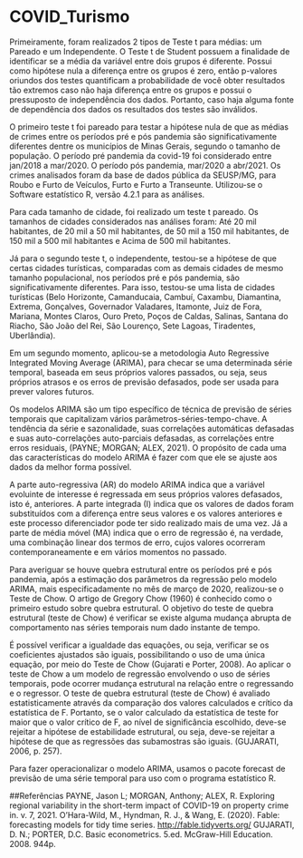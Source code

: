 # COVID_Turismo

Primeiramente, foram realizados 2 tipos de Teste t para médias: um Pareado e um Independente. O Teste t de Student possuem a finalidade de identificar se a média da variável entre dois grupos é diferente. Possui como hipótese nula a diferença entre os grupos é zero, então p-valores oriundos dos testes quantificam a probabilidade de você obter resultados tão extremos caso não haja diferença entre os grupos e possui o pressuposto de independência dos dados. Portanto, caso haja alguma fonte de dependência dos dados os resultados dos testes são inválidos.

O primeiro teste t foi pareado para testar a hipótese nula de que as médias de crimes entre os períodos pré e pós pandemia são significativamente diferentes dentre os municípios de Minas Gerais, segundo o tamanho de população. O período pré pandemia da covid-19 foi considerado entre jan/2018 a mar/2020. O período pós pandemia, mar/2020 a abr/2021. Os crimes analisados foram da base de dados pública da SEUSP/MG, para Roubo e Furto de Veículos, Furto e Furto a Transeunte. Utilizou-se o Software estatístico R, versão 4.2.1 para as análises.

Para cada tamanho de cidade, foi realizado um teste t pareado. Os tamanhos de cidades considerados nas análises foram: Até 20 mil habitantes, de 20 mil a 50 mil habitantes, de 50 mil a 150 mil habitantes, de 150 mil a 500 mil habitantes e Acima de 500 mil habitantes.

Já para o segundo teste t, o independente, testou-se a hipótese de que certas cidades turísticas, comparadas com as demais cidades de mesmo tamanho populacional, nos períodos pré e pós pandemia, são significativamente diferentes. Para isso, testou-se uma lista de cidades turísticas (Belo Horizonte, Camanducaia, Cambuí, Caxambu, Diamantina, Extrema, Gonçalves, Governador Valadares, Itamonte, Juiz de Fora, Mariana, Montes Claros, Ouro Preto, Poços de Caldas, Salinas, Santana do Riacho, São João del Rei, São Lourenço, Sete Lagoas, Tiradentes, Uberlândia).

Em um segundo momento, aplicou-se a metodologia Auto Regressive Integrated Moving Average (ARIMA), para checar se uma determinada série temporal, baseada em seus próprios valores passados, ou seja, seus próprios atrasos e os erros de previsão defasados, pode ser usada para prever valores futuros.

Os modelos ARIMA são um tipo específico de técnica de previsão de séries temporais que capitalizam vários parâmetros-séries-tempo-chave. A tendência da série e sazonalidade, suas correlações automáticas defasadas e suas auto-correlações auto-parciais defasadas, as correlações entre erros residuais, (PAYNE; MORGAN; ALEX, 2021). O propósito de cada uma das características do modelo ARIMA é fazer com que ele se ajuste aos dados da melhor forma possível.

A parte auto-regressiva (AR) do modelo ARIMA indica que a variável evoluinte de interesse é regressada em seus próprios valores defasados, isto é, anteriores. A parte integrada (I) indica que os valores de dados foram substituídos com a diferença entre seus valores e os valores anteriores e este processo diferenciador pode ter sido realizado mais de uma vez. Já a parte de média móvel (MA) indica que o erro de regressão é, na verdade, uma combinação linear dos termos de erro, cujos valores ocorreram contemporaneamente e em vários momentos no passado. 

Para averiguar se houve quebra estrutural entre os períodos pré e pós pandemia, após a estimação dos parâmetros da regressão pelo modelo ARIMA, mais especificadamente no mês de março de 2020, realizou-se o Teste de Chow. O artigo de Gregory Chow (1960) é conhecido como o primeiro estudo sobre quebra estrutural. O objetivo do teste de quebra estrutural (teste de Chow) é verificar se existe alguma mudança abrupta de comportamento nas séries temporais num dado instante de tempo. 

É possível verificar a igualdade das equações, ou seja, verificar se os coeficientes ajustados são iguais, possibilitando o uso de uma única equação, por meio do Teste de Chow (Gujarati e Porter, 2008). Ao aplicar o teste de Chow a um modelo de regressão envolvendo o uso de séries temporais, pode ocorrer mudança estrutural na relação entre o regressando e o regressor. O teste de quebra estrutural (teste de Chow) é avaliado estatisticamente através da comparação dos valores calculados e crítico da estatística de F. Portanto, se o valor calculado da estatística de teste for maior que o valor crítico de F, ao nível de significância escolhido, deve-se rejeitar a hipótese de estabilidade estrutural, ou seja, deve-se rejeitar a hipótese de que as regressões das subamostras são iguais. (GUJARATI, 2006, p. 257).

Para fazer operacionalizar o modelo ARIMA, usamos o pacote forecast de previsão de uma série temporal para uso com o programa estatístico R. 

##Referências
PAYNE, Jason L; MORGAN, Anthony; ALEX, R. Exploring regional variability in the short-term impact of COVID-19 on property crime in. v. 7, 2021.
O’Hara-Wild, M., Hyndman, R. J., & Wang, E. (2020). Fable: forecasting models for tidy time series. http://fable.tidyverts.org/
GUJARATI, D. N.; PORTER, D.C. Basic econometrics. 5.ed. McGraw-Hill Education. 2008. 944p.

